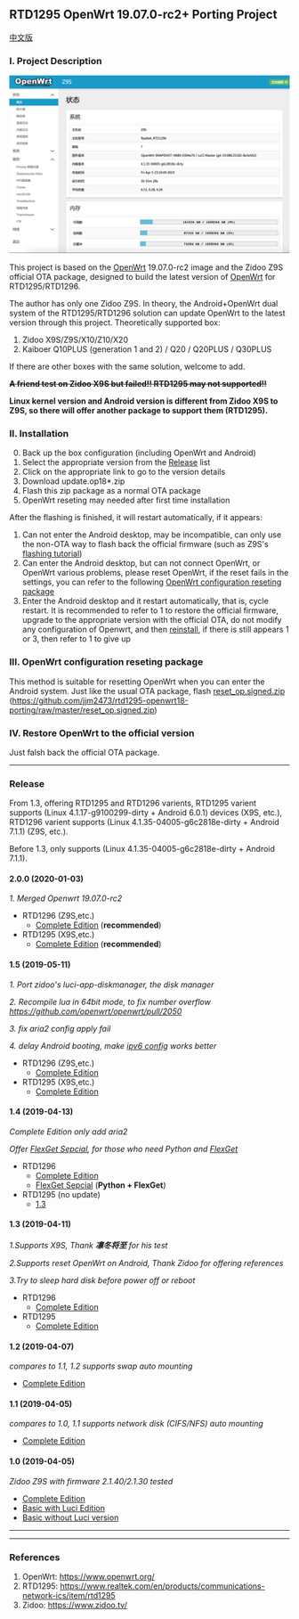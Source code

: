## RTD1295 OpenWrt 19.07.0-rc2+ Porting Project
[中文版](/README.MD)

### I. Project Description
![Screenshot](screenshot.jpg?raw=true)

This project is based on the [OpenWrt](https://www.openwrt.org/) 19.07.0-rc2 image and the Zidoo Z9S official OTA package, designed to build the latest version of [OpenWrt](https://www.openwrt.org/) for RTD1295/RTD1296.

The author has only one Zidoo Z9S. In theory, the Android+OpenWrt dual system of the RTD1295/RTD1296 solution can update OpenWrt to the latest version through this project.
Theoretically supported box:
1. Zidoo X9S/Z9S/X10/Z10/X20
2. Kaiboer Q10PLUS (generation 1 and 2) / Q20 / Q20PLUS / Q30PLUS

If there are other boxes with the same solution, welcome to add.

**~~A friend test on Zidoo X9S but failed!! RTD1295 may not supported!!~~**

**Linux kernel version and Android version is different from Zidoo X9S to Z9S, so there will offer another package to support them (RTD1295).**

### II. Installation
0. Back up the box configuration (including OpenWrt and Android)
1. Select the appropriate version from the [Release](#release) list
2. Click on the appropriate link to go to the version details
3. Download update.op18*.zip
4. Flash this zip package as a normal OTA package
5. OpenWrt reseting may needed after first time installation

After the flashing is finished, it will restart automatically, if it appears:
1. Can not enter the Android desktop, may be incompatible, can only use the non-OTA way to flash back the official firmware (such as Z9S's [flashing tutorial](https://www.zidoo.tv/Support/support_guide/guide_target/jYabok9%2Ba0beq7k9e%5Bld%5D3ulg%3D%3D.html))
2. Can enter the Android desktop, but can not connect OpenWrt, or OpenWrt various problems, please reset OpenWrt, if the reset fails in the settings, you can refer to the following [OpenWrt configuration reseting package](#iii-openwrt-configuration-reseting-package)
3. Enter the Android desktop and it restart automatically, that is, cycle restart. It is recommended to refer to 1 to restore the official firmware, upgrade to the appropriate version with the official OTA, do not modify any configuration of Openwrt, and then [reinstall](#ii-installation), if there is still appears 1 or 3, then refer to 1 to give up

### III. OpenWrt configuration reseting package
This method is suitable for resetting OpenWrt when you can enter the Android system. Just like the usual OTA package, flash [reset_op.signed.zip](https://github.com/jjm2473/rtd1295-openwrt18-porting/raw/master/reset_op.signed.zip) (https://github.com/jjm2473/rtd1295-openwrt18-porting/raw/master/reset_op.signed.zip)

### IV. Restore OpenWrt to the official version 
Just falsh back the official OTA package.

----------------

### Release

From 1.3, offering RTD1295 and RTD1296 varients, RTD1295 varient supports (Linux 4.1.17-g9100299-dirty + Android 6.0.1) devices (X9S, etc.), RTD1296 varient supports (Linux 4.1.35-04005-g6c2818e-dirty + Android 7.1.1) (Z9S, etc.).

Before 1.3, only supports (Linux 4.1.35-04005-g6c2818e-dirty + Android 7.1.1).

#### 2.0.0 (2020-01-03)
*1. Merged Openwrt 19.07.0-rc2*

* RTD1296 (Z9S,etc.)
    * [Complete Edition](https://github.com/jjm2473/rtd1295-openwrt18-porting/releases/tag/z9s_2.0.0_full) (**recommended**)
* RTD1295 (X9S,etc.)
    * [Complete Edition](https://github.com/jjm2473/rtd1295-openwrt18-porting/releases/tag/x9s_2.0.0_full) (**recommended**)

#### 1.5 (2019-05-11)
*1. Port zidoo's luci-app-diskmanager, the disk manager*

*2. Recompile lua in 64bit mode, to fix number overflow https://github.com/openwrt/openwrt/pull/2050*

*3. fix aria2 config apply fail*

*4. delay Android booting, make [ipv6 config](https://github.com/jjm2473/rtd1295-openwrt18-porting/wiki/IPv6%E9%85%8D%E7%BD%AE) works better*

* RTD1296 (Z9S,etc.)
    * [Complete Edition](https://github.com/jjm2473/rtd1295-openwrt18-porting/releases/tag/1.5_full)
* RTD1295 (X9S,etc.)
    * [Complete Edition](https://github.com/jjm2473/rtd1295-openwrt18-porting/releases/tag/x9s_1.5_full)

#### 1.4 (2019-04-13)
*Complete Edition only add aria2*

*Offer [FlexGet Sepcial](https://github.com/jjm2473/rtd1295-openwrt18-porting/releases/tag/1.4_flexget), for those who need Python and [FlexGet](https://flexget.com/)*

* RTD1296
    * [Complete Edition](https://github.com/jjm2473/rtd1295-openwrt18-porting/releases/tag/1.4_full) 
    * [FlexGet Sepcial](https://github.com/jjm2473/rtd1295-openwrt18-porting/releases/tag/1.4_flexget) (**Python + FlexGet**)
* RTD1295 (no update)
    * [1.3](#13-2019-04-11)

#### 1.3 (2019-04-11)
*1.Supports X9S, Thank **凛冬将至** for his test*

*2.Supports reset OpenWrt on Android, Thank Zidoo for offering references*

*3.Try to sleep hard disk before power off or reboot*

* RTD1296
    * [Complete Edition](https://github.com/jjm2473/rtd1295-openwrt18-porting/releases/tag/1.3_full)
* RTD1295
    * [Complete Edition](https://github.com/jjm2473/rtd1295-openwrt18-porting/releases/tag/x9s_1.3_full)


#### 1.2 (2019-04-07)
*compares to 1.1, 1.2 supports swap auto mounting*
* [Complete Edition](https://github.com/jjm2473/rtd1295-openwrt18-porting/releases/tag/1.2_full)

#### 1.1 (2019-04-05)
*compares to 1.0, 1.1 supports network disk (CIFS/NFS) auto mounting*
* [Complete Edition](https://github.com/jjm2473/rtd1295-openwrt18-porting/releases/tag/1.1_full)

#### 1.0 (2019-04-05)
*Zidoo Z9S with firmware 2.1.40/2.1.30 tested*
* [Complete Edition](https://github.com/jjm2473/rtd1295-openwrt18-porting/releases/tag/1.0_full)
* [Basic with Luci Edition](https://github.com/jjm2473/rtd1295-openwrt18-porting/releases/tag/1.0_luci)
* [Basic without Luci version](https://github.com/jjm2473/rtd1295-openwrt18-porting/releases/tag/1.0_no_luci)

----------------
----------------

### References
1. OpenWrt: https://www.openwrt.org/
2. RTD1295: https://www.realtek.com/en/products/communications-network-ics/item/rtd1295
3. Zidoo: https://www.zidoo.tv/
